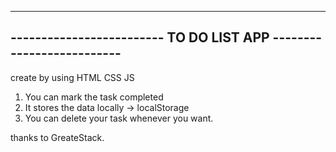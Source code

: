 -------------------------------------------------------------------
------------------------- TO DO LIST APP --------------------------
-------------------------------------------------------------------
create by using HTML CSS JS 

1. You can mark the task completed 
2. It stores the data locally -> localStorage
3. You can delete your task whenever you want.


thanks to GreateStack.
